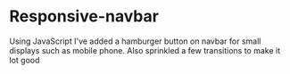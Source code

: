 # Responsive-navbar
Using JavaScript I've added a hamburger button on navbar for small displays such as mobile phone. Also sprinkled  a few transitions to make it lot good
